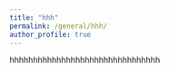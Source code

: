 ```yaml
---
title: "hhh"
permalink: /general/hhh/
author_profile: true
---
```

hhhhhhhhhhhhhhhhhhhhhhhhhhhhhhhh
